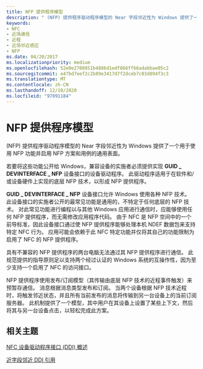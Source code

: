 ```yaml
---
title: NFP 提供程序模型
description: " (NFP) 提供程序驱动程序模型的 Near 字段邻近性为 Windows 提供了一个用于使用 NFP 功能并启用 NFP 方案和用例的通用表面。"
keywords:
- NFC
- 近场通信
- 近程
- 近场邻近感应
- NFP
ms.date: 04/20/2017
ms.localizationpriority: medium
ms.openlocfilehash: 52e0e2708951b4886d1edf866ff66adabbae05c2
ms.sourcegitcommit: e47bd7eef2c2b89e3417d7f2dceb7c03d894f3c3
ms.translationtype: MT
ms.contentlocale: zh-CN
ms.lasthandoff: 12/10/2020
ms.locfileid: "97091184"
---
```

# <a name="nfp-provider-model"></a>NFP 提供程序模型

 (NFP) 提供程序驱动程序模型的 Near 字段邻近性为 Windows 提供了一个用于使用 NFP 功能并启用 NFP 方案和用例的通用表面。

若要将这些功能公开给 Windows，兼容设备的实施者必须提供实现 **GUID \_ DEVINTERFACE \_ NFP** 设备接口的设备驱动程序。 此驱动程序适用于在软件和/或设备硬件上实现的底层 NFP 技术，以形成 NFP 提供程序。

**GUID \_ DEVINTERFACE \_ NFP** 设备接口允许 Windows 使用各种 NFP 技术。 此设备接口的实施者公开的最常见功能是通用的，不特定于任何底层的 NFP 技术。 对此常见功能进行编程以与其他 Windows 应用进行通信时，应能够使用任何 NFP 提供程序，而无需修改应用程序代码。 由于 NFC 是 NFP 空间中的一个前导标准，因此设备接口通过使 NFP 提供程序能够处理本机 NDEF 数据包来支持特定 NFC 行为。 应用可能会依赖于此 NFC 特定功能并仅将其自己的功能限制为启用了 NFC 的 NFP 提供程序。

具有不兼容的 NFP 提供程序的两台电脑无法通过其 NFP 提供程序进行通信。 此规范提供的指导原则足以支持两个经过认证的 Windows 系统的互操作性，因为至少支持一个启用了 NFC 的访问接口。

NFP 提供程序使用发布/订阅模型（其传输由底层 NFP 技术的近程事件触发）来预暂存通信。 消息根据消息类型发布和订阅。 当两个设备根据 NFP 技术近程时，将触发邻近状态，并且所有当前发布的消息将传输到另一台设备上的当前订阅服务器。 此机制提供了一个模型，其中用户在其设备上设置了某些上下文，然后将其与另一台设备点击，以轻松完成此方案。

## <a name="related-topics"></a>相关主题

[NFC 设备驱动程序接口 (DDI) 概述](/windows-hardware/drivers/ddi/index)  

[近字段邻近 DDI 引用](/windows-hardware/drivers/ddi/_nfpdrivers)
